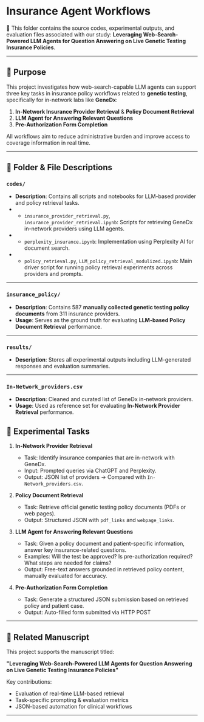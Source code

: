 # Insurance Agent Workflows

📁 This folder contains the source codes, experimental outputs, and evaluation files associated with our study: **Leveraging Web-Search-Powered LLM Agents for Question Answering on Live Genetic Testing Insurance Policies**.

---

## 🧠 Purpose

This project investigates how web-search-capable LLM agents can support three key tasks in insurance policy workflows related to **genetic testing**, specifically for in-network labs like **GeneDx**:

1. **In-Network Insurance Provider Retrieval** & **Policy Document Retrieval**
2. **LLM Agent for Answering Relevant Questions**
3. **Pre-Authorization Form Completion**

All workflows aim to reduce administrative burden and improve access to coverage information in real time.

---

## 📂 Folder & File Descriptions

### `codes/`
- **Description**: Contains all scripts and notebooks for LLM-based provider and policy retrieval tasks.
- - `insurance_provider_retrieval.py`, `insurance_provider_retrieval.ipynb`: Scripts for retrieving GeneDx in-network providers using LLM agents.
- - `perplexity_insurance.ipynb`: Implementation using Perplexity AI for document search.
- - `policy_retrieval.py`, `LLM_policy_retrieval_modulized.ipynb`: Main driver script for running policy retrieval experiments across providers and prompts.

---

### `insurance_policy/`
- **Description**: Contains 587 **manually collected genetic testing policy documents** from 311 insurance providers.
- **Usage**: Serves as the ground truth for evaluating **LLM-based Policy Document Retrieval** performance.

---

### `results/`
- **Description**: Stores all experimental outputs including LLM-generated responses and evaluation summaries.

---

### `In-Network_providers.csv`
- **Description**: Cleaned and curated list of GeneDx in-network providers.
- **Usage**: Used as reference set for evaluating **In-Network Provider Retrieval** performance.


## 🧪 Experimental Tasks

1. **In-Network Provider Retrieval**  
   - Task: Identify insurance companies that are in-network with GeneDx.  
   - Input: Prompted queries via ChatGPT and Perplexity.  
   - Output: JSON list of providers → Compared with `In-Network_providers.csv`.

2. **Policy Document Retrieval**  
   - Task: Retrieve official genetic testing policy documents (PDFs or web pages).  
   - Output: Structured JSON with `pdf_links` and `webpage_links`.

3. **LLM Agent for Answering Relevant Questions**  
   - Task: Given a policy document and patient-specific information, answer key insurance-related questions.  
   - Examples: Will the test be approved? Is pre-authorization required? What steps are needed for claims?  
   - Output: Free-text answers grounded in retrieved policy content, manually evaluated for accuracy.

4. **Pre-Authorization Form Completion**  
   - Task: Generate a structured JSON submission based on retrieved policy and patient case.  
   - Output: Auto-filled form submitted via HTTP POST
---

## 📘 Related Manuscript

This project supports the manuscript titled:

**"Leveraging Web-Search-Powered LLM Agents for Question Answering on Live Genetic Testing Insurance Policies"**

Key contributions:
- Evaluation of real-time LLM-based retrieval
- Task-specific prompting & evaluation metrics
- JSON-based automation for clinical workflows

---

